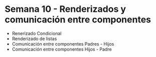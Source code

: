 # Semana 10 - Renderizados y comunicación entre componentes

- Renerizado Condicional
- Renderizado de listas
- Comunicación entre componentes Padres - Hijos
- Comunicación entre componentes Hijos - Padre